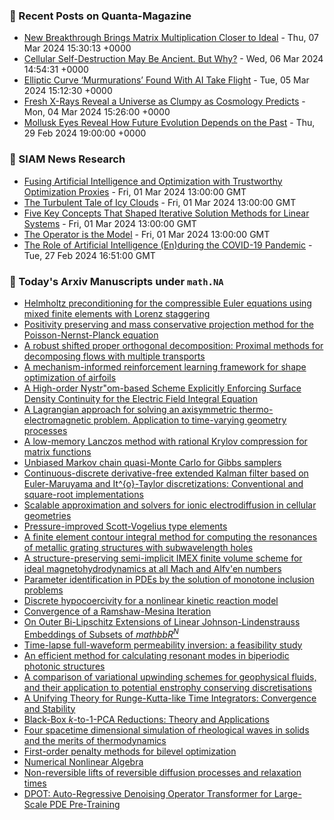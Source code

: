 ### 📝 Recent Posts on Quanta-Magazine
<!-- quanta starts -->
* <a href="https://www.quantamagazine.org/new-breakthrough-brings-matrix-multiplication-closer-to-ideal-20240307/">New Breakthrough Brings Matrix Multiplication Closer to Ideal</a> - Thu, 07 Mar 2024 15:30:13 +0000
* <a href="https://www.quantamagazine.org/cellular-self-destruction-may-be-ancient-but-why-20240306/">Cellular Self-Destruction May Be Ancient. But Why?</a> - Wed, 06 Mar 2024 14:54:31 +0000
* <a href="https://www.quantamagazine.org/elliptic-curve-murmurations-found-with-ai-take-flight-20240305/">Elliptic Curve ‘Murmurations’ Found With AI Take Flight</a> - Tue, 05 Mar 2024 15:12:30 +0000
* <a href="https://www.quantamagazine.org/fresh-x-rays-reveal-a-universe-as-clumpy-as-cosmology-predicts-20240304/">Fresh X-Rays Reveal a Universe as Clumpy as Cosmology Predicts</a> - Mon, 04 Mar 2024 15:26:00 +0000
* <a href="https://www.quantamagazine.org/mollusk-eyes-reveal-how-future-evolution-depends-on-the-past-20240229/">Mollusk Eyes Reveal How Future Evolution Depends on the Past</a> - Thu, 29 Feb 2024 19:00:00 +0000
<!-- quanta ends -->

### 📝 SIAM News Research
<!-- siam-news starts -->
* <a href="https://sinews.siam.org/Details-Page/fusing-artificial-intelligence-and-optimization-with-trustworthy-optimization-proxies">Fusing Artificial Intelligence and Optimization with Trustworthy Optimization Proxies</a> - Fri, 01 Mar 2024 13:00:00 GMT
* <a href="https://sinews.siam.org/Details-Page/the-turbulent-tale-of-icy-clouds">The Turbulent Tale of Icy Clouds</a> - Fri, 01 Mar 2024 13:00:00 GMT
* <a href="https://sinews.siam.org/Details-Page/five-key-concepts-that-shaped-iterative-solution-methods-for-linear-systems">Five Key Concepts That Shaped Iterative Solution Methods for Linear Systems</a> - Fri, 01 Mar 2024 13:00:00 GMT
* <a href="https://sinews.siam.org/Details-Page/the-operator-is-the-model">The Operator is the Model</a> - Fri, 01 Mar 2024 13:00:00 GMT
* <a href="https://sinews.siam.org/Details-Page/the-role-of-artificial-intelligence-enduring-the-covid-19-pandemic">The Role of Artificial Intelligence (En)during the COVID-19 Pandemic</a> - Tue, 27 Feb 2024 16:51:00 GMT
<!-- siam-news ends -->

### 📝 Today's Arxiv Manuscripts under ``math.NA``
<!-- arxiv-math-na starts -->
* <a href="https://arxiv.org/abs/2403.04095">Helmholtz preconditioning for the compressible Euler equations using mixed finite elements with Lorenz staggering</a>
* <a href="https://arxiv.org/abs/2403.04291">Positivity preserving and mass conservative projection method for the Poisson-Nernst-Planck equation</a>
* <a href="https://arxiv.org/abs/2403.04313">A robust shifted proper orthogonal decomposition: Proximal methods for decomposing flows with multiple transports</a>
* <a href="https://arxiv.org/abs/2403.04329">A mechanism-informed reinforcement learning framework for shape optimization of airfoils</a>
* <a href="https://arxiv.org/abs/2403.04334">A High-order Nystr"om-based Scheme Explicitly Enforcing Surface Density Continuity for the Electric Field Integral Equation</a>
* <a href="https://arxiv.org/abs/2403.04377">A Lagrangian approach for solving an axisymmetric thermo-electromagnetic problem. Application to time-varying geometry processes</a>
* <a href="https://arxiv.org/abs/2403.04390">A low-memory Lanczos method with rational Krylov compression for matrix functions</a>
* <a href="https://arxiv.org/abs/2403.04407">Unbiased Markov chain quasi-Monte Carlo for Gibbs samplers</a>
* <a href="https://arxiv.org/abs/2403.04448">Continuous-discrete derivative-free extended Kalman filter based on Euler-Maruyama and It^{o}-Taylor discretizations: Conventional and square-root implementations</a>
* <a href="https://arxiv.org/abs/2403.04491">Scalable approximation and solvers for ionic electrodiffusion in cellular geometries</a>
* <a href="https://arxiv.org/abs/2403.04499">Pressure-improved Scott-Vogelius type elements</a>
* <a href="https://arxiv.org/abs/2403.04514">A finite element contour integral method for computing the resonances of metallic grating structures with subwavelength holes</a>
* <a href="https://arxiv.org/abs/2403.04517">A structure-preserving semi-implicit IMEX finite volume scheme for ideal magnetohydrodynamics at all Mach and Alfv'en numbers</a>
* <a href="https://arxiv.org/abs/2403.04557">Parameter identification in PDEs by the solution of monotone inclusion problems</a>
* <a href="https://arxiv.org/abs/2403.04699">Discrete hypocoercivity for a nonlinear kinetic reaction model</a>
* <a href="https://arxiv.org/abs/2403.04702">Convergence of a Ramshaw-Mesina Iteration</a>
* <a href="https://arxiv.org/abs/2403.03969">On Outer Bi-Lipschitz Extensions of Linear Johnson-Lindenstrauss Embeddings of Subsets of $mathbb{R}^N$</a>
* <a href="https://arxiv.org/abs/2403.04083">Time-lapse full-waveform permeability inversion: a feasibility study</a>
* <a href="https://arxiv.org/abs/2403.04459">An efficient method for calculating resonant modes in biperiodic photonic structures</a>
* <a href="https://arxiv.org/abs/2203.04629">A comparison of variational upwinding schemes for geophysical fluids, and their application to potential enstrophy conserving discretisations</a>
* <a href="https://arxiv.org/abs/2402.13788">A Unifying Theory for Runge-Kutta-like Time Integrators: Convergence and Stability</a>
* <a href="https://arxiv.org/abs/2403.03905">Black-Box $k$-to-$1$-PCA Reductions: Theory and Applications</a>
* <a href="https://arxiv.org/abs/2012.02266">Four spacetime dimensional simulation of rheological waves in solids and the merits of thermodynamics</a>
* <a href="https://arxiv.org/abs/2301.01716">First-order penalty methods for bilevel optimization</a>
* <a href="https://arxiv.org/abs/2302.08585">Numerical Nonlinear Algebra</a>
* <a href="https://arxiv.org/abs/2402.05041">Non-reversible lifts of reversible diffusion processes and relaxation times</a>
* <a href="https://arxiv.org/abs/2403.03542">DPOT: Auto-Regressive Denoising Operator Transformer for Large-Scale PDE Pre-Training</a>
<!-- arxiv-math-na ends -->
